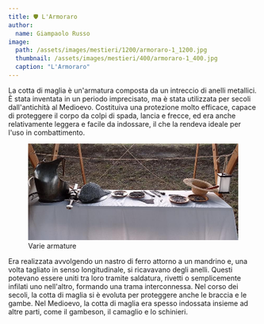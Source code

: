 ```yaml
---
title: 🛡️ L'Armoraro
author:
  name: Giampaolo Russo
image: 
  path: /assets/images/mestieri/1200/armoraro-1_1200.jpg
  thumbnail: /assets/images/mestieri/400/armoraro-1_400.jpg
  caption: "L'Armoraro"
---
```



La cotta di maglia è un'armatura composta da un intreccio di anelli metallici. È
stata inventata in un periodo imprecisato, ma è stata utilizzata per secoli
dall'antichità al Medioevo. Costituiva una protezione molto efficace, capace di
proteggere il corpo da colpi di spada, lancia e frecce, ed era anche
relativamente leggera e facile da indossare, il che la rendeva ideale per l'uso
in combattimento.

<!-- more -->

<figure class="align-center">
    <img src="/assets/images/mestieri/800/armoraro-2_800.jpg" alt="Varie armature">
  <figcaption>Varie armature</figcaption>
</figure>

Era realizzata avvolgendo un nastro di ferro attorno a un mandrino e, una volta
tagliato in senso longitudinale, si ricavavano degli anelli. Questi potevano
essere uniti tra loro tramite saldatura, rivetti o semplicemente infilati uno
nell'altro, formando una trama interconnessa. Nel corso dei secoli, la cotta di
maglia si è evoluta per proteggere anche le braccia e le gambe. Nel Medioevo, la
cotta di maglia era spesso indossata insieme ad altre parti, come il gambeson,
il camaglio e lo schinieri.
